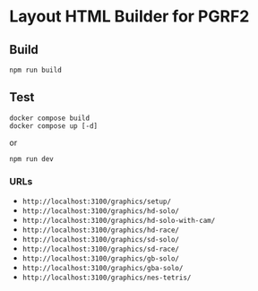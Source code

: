 # Layout HTML Builder for PGRF2

## Build
```
npm run build
```

## Test
```
docker compose build
docker compose up [-d]
```
or
```
npm run dev
```

### URLs
* `http://localhost:3100/graphics/setup/`
* `http://localhost:3100/graphics/hd-solo/`
* `http://localhost:3100/graphics/hd-solo-with-cam/`
* `http://localhost:3100/graphics/hd-race/`
* `http://localhost:3100/graphics/sd-solo/`
* `http://localhost:3100/graphics/sd-race/`
* `http://localhost:3100/graphics/gb-solo/`
* `http://localhost:3100/graphics/gba-solo/`
* `http://localhost:3100/graphics/nes-tetris/`
